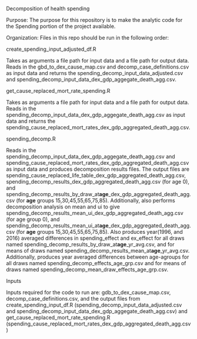 Decomposition of health spending

Purpose:
The purpose for this repository is to make the analytic code for the Spending portion of the project available.

Organization:
Files in this repo should be run in the following order:

create_spending_input_adjusted_df.R

Takes as arguments a file path for input data and a file path for output data. Reads in the gbd_to_dex_cause_map.csv and decomp_case_definitions.csv as input data and returns the spending_decomp_input_data_adjusted.csv and spending_decomp_input_data_dex_gdp_aggegate_death_agg.csv.

get_cause_replaced_mort_rate_spending.R

Takes as arguments a file path for input data and a file path for output data. Reads in the spending_decomp_input_data_dex_gdp_aggegate_death_agg.csv as input data and returns the spending_cause_replaced_mort_rates_dex_gdp_aggregated_death_agg.csv.

spending_decomp.R

Reads in the spending_decomp_input_data_dex_gdp_aggegate_death_agg.csv and spending_cause_replaced_mort_rates_dex_gdp_aggregated_death_agg.csv as input data and produces decomposition results files. The output files are spending_cause_replaced_life_table_dex_gdp_aggregated_death_agg.csv, spending_decomp_results_dex_gdp_aggregated_death_agg.csv (for age 0), and spending_decomp_results_by_draw_at**age**_dex_gdp_aggregated_death_agg.csv (for **age** groups 15,30,45,55,65,75,85).
Additionally, also performs decomposition analysis on mean and ui to give spending_decomp_results_mean_ui_dex_gdp_aggregated_death_agg.csv (for age group 0), and spending_decomp_results_mean_ui_at**age**_dex_gdp_aggregated_death_agg.csv (for **age** groups 15,30,45,55,65,75,85).
Also produces year(1996, and 2016) averaged differences in spending_effect and ex_effect for all draws named spending_decomp_results_by_draw_at**age**_yr_avg.csv, and for means of draws named spending_decomp_results_mean_at**age**_yr_avg.csv.
Additionally, produces year averaged differences between age-agroups for all draws named spending_decomp_effects_age_grp.csv and for means of draws named spending_decomp_mean_draw_effects_age_grp.csv.

Inputs

Inputs required for the code to run are: gdb_to_dex_cause_map.csv, decomp_case_definitions.csv, and the output files from create_spending_input_df.R (spending_decomp_input_data_adjusted.csv and spending_decomp_input_data_dex_gdp_aggegate_death_agg.csv) and get_cause_replaced_mort_rate_spending.R (spending_cause_replaced_mort_rates_dex_gdp_aggregated_death_agg.csv)
